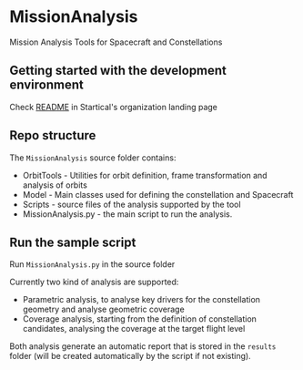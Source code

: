 # MissionAnalysis

Mission Analysis Tools for Spacecraft and Constellations


## Getting started with the development environment

Check [README](https://github.com/Startical/.github-private/blob/main/profile/README.md) in Startical's organization landing page

## Repo structure

The `MissionAnalysis` source folder contains: 
- OrbitTools - Utilities for orbit definition, frame transformation and analysis of orbits
- Model - Main classes used for defining the constellation and Spacecraft
- Scripts - source files of the analysis supported by the tool
- MissionAnalysis.py - the main script to run the analysis.


## Run the sample script

Run `MissionAnalysis.py` in the source folder

Currently two kind of analysis are supported: 
- Parametric analysis, to analyse key drivers for the constellation geometry and analyse geometric coverage
- Coverage analysis, starting from the definition of constellation candidates, analysing the coverage at the target flight level

Both analysis generate an automatic report that is stored in the `results` folder (will be created automatically by the script if not existing).


